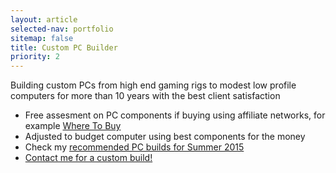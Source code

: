 ```yaml
---
layout: article
selected-nav: portfolio
sitemap: false
title: Custom PC Builder
priority: 2
---
```


Building custom PCs from high end gaming rigs to modest low profile computers for more than 10 years with the best client satisfaction

* Free assesment on PC components if buying using affiliate networks, for example [Where To Buy][1]
* Adjusted to budget computer using best components for the money
* Check my [recommended PC builds for Summer 2015][2]
* [Contact me for a custom build!][3]


[1]: http://wheretobuy.apphb.com/
[2]: /blog/Recommended-PC-builds-summer-2015/
[3]: /#contact